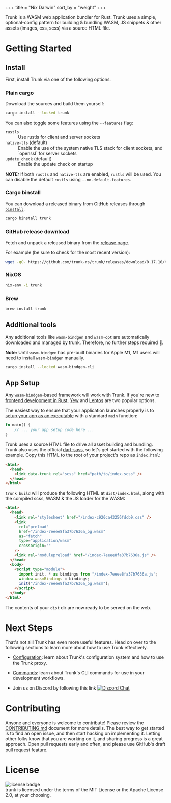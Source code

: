 +++
title = "Nix Darwin"
sort_by = "weight"
+++

Trunk is a WASM web application bundler for Rust. Trunk uses a simple, optional-config pattern for building & bundling WASM, JS snippets & other assets (images, css, scss) via a source HTML file.

# Getting Started

## Install

First, install Trunk via one of the following options.

### Plain cargo

Download the sources and build them yourself:

```bash
cargo install --locked trunk
```

You can also toggle some features using the `--features` flag:

<dl>
<dt><code>rustls</code></dt><dd>Use rustls for client and server sockets</dd>
<dt><code>native-tls</code> (default)</dt><dd>Enable the use of the system native TLS stack for client sockets, and `openssl` for server sockets</dd>
<dt><code>update_check</code> (default)</dt><dd>Enable the update check on startup</dd>
</dl>

**NOTE:** If both `rustls` and `native-tls` are enabled, `rustls` will be used. You can disable the default `rustls` using
`--no-default-features`.

### Cargo binstall

You can download a released binary from GitHub releases through [`binstall`](https://github.com/cargo-bins/cargo-binstall).

```bash
cargo binstall trunk
```

### GitHub release download

Fetch and unpack a released binary from the [release page](https://github.com/trunk-rs/trunk/releases).

For example (be sure to check for the most recent version):

```bash
wget -qO- https://github.com/trunk-rs/trunk/releases/download/0.17.10/trunk-x86_64-unknown-linux-gnu.tar.gz | tar -xzf-
```

### NixOS

```bash
nix-env -i trunk
```

### Brew

```bash
brew install trunk
```

## Additional tools

Any additional tools like `wasm-bindgen` and `wasm-opt` are automatically downloaded and managed by trunk. Therefore, no further steps required 🎉.

**Note:** Until `wasm-bindgen` has pre-built binaries for Apple M1, M1 users will need to install `wasm-bindgen` manually.

```bash
cargo install --locked wasm-bindgen-cli
```

## App Setup

Any `wasm-bindgen`-based framework will work with Trunk. If you're new to [frontend development in Rust][], [Yew][] and [Leptos][] are two popular options.

[frontend development in Rust]: https://github.com/flosse/rust-web-framework-comparison#frontend-frameworks-wasm
[Yew]: https://yew.rs/
[Leptos]: https://leptos.dev/

The easiest way to ensure that your application launches properly is to [setup your app as an executable][cargo-layout] with a standard `main` function:

[cargo-layout]: https://doc.rust-lang.org/cargo/guide/project-layout.html

```rust
fn main() {
    // ... your app setup code here ...
}
```

Trunk uses a source HTML file to drive all asset building and bundling. Trunk also uses the official [dart-sass](https://github.com/sass/dart-sass), so let's get started with the following example. Copy this HTML to the root of your project's repo as `index.html`:

```html
<html>
  <head>
    <link data-trunk rel="scss" href="path/to/index.scss" />
  </head>
</html>
```

`trunk build` will produce the following HTML at `dist/index.html`, along with the compiled scss, WASM & the JS loader for the WASM:

```html
<html>
  <head>
    <link rel="stylesheet" href="/index-c920ca43256fdcb9.css" />
    <link
      rel="preload"
      href="/index-7eeee8fa37b7636a_bg.wasm"
      as="fetch"
      type="application/wasm"
      crossorigin=""
    />
    <link rel="modulepreload" href="/index-7eeee8fa37b7636a.js" />
  </head>
  <body>
    <script type="module">
      import init, * as bindings from "/index-7eeee8fa37b7636a.js";
      window.wasmBindings = bindings;
      init("/index-7eeee8fa37b7636a_bg.wasm");
    </script>
  </body>
</html>
```

The contents of your `dist` dir are now ready to be served on the web.

# Next Steps

That's not all! Trunk has even more useful features. Head on over to the following sections to learn more about how to use Trunk effectively.

- [Configuration](@/configuration.md): learn about Trunk's configuration system and how to use the Trunk proxy.
- [Commands](@/commands.md): learn about Trunk's CLI commands for use in your development workflows.

- Join us on Discord by following this link [![](https://img.shields.io/discord/793890238267260958?logo=discord&style=flat-square "Discord Chat")](https://discord.gg/JEPdBujTDr)

# Contributing

Anyone and everyone is welcome to contribute! Please review the [CONTRIBUTING.md](https://github.com/trunk-rs/trunk/blob/main/CONTRIBUTING.md) document for more details. The best way to get started is to find an open issue, and then start hacking on implementing it. Letting other folks know that you are working on it, and sharing progress is a great approach. Open pull requests early and often, and please use GitHub's draft pull request feature.

# License

<span><img src="https://img.shields.io/badge/license-MIT%2FApache--2.0-blue?style=flat-square" alt="license badge"/></span>
<br>
trunk is licensed under the terms of the MIT License or the Apache License 2.0, at your choosing.

